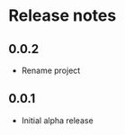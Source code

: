 # Release notes

<!-- do not remove -->

## 0.0.2

- Rename project


## 0.0.1

- Initial alpha release


